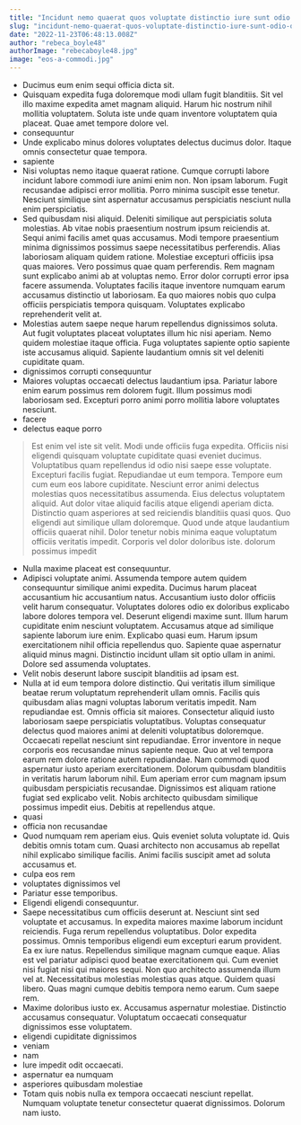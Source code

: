 ```yaml
---
title: "Incidunt nemo quaerat quos voluptate distinctio iure sunt odio quod."
slug: "incidunt-nemo-quaerat-quos-voluptate-distinctio-iure-sunt-odio-quod"
date: "2022-11-23T06:48:13.008Z"
author: "rebeca_boyle48"
authorImage: "rebecaboyle48.jpg"
image: "eos-a-commodi.jpg"
---
```

- Ducimus eum enim sequi officia dicta sit.
- Quisquam expedita fuga doloremque modi ullam fugit blanditiis. Sit vel illo maxime expedita amet magnam aliquid. Harum hic nostrum nihil mollitia voluptatem. Soluta iste unde quam inventore voluptatem quia placeat. Quae amet tempore dolore vel.
- consequuntur
- Unde explicabo minus dolores voluptates delectus ducimus dolor. Itaque omnis consectetur quae tempora.
- sapiente
- Nisi voluptas nemo itaque quaerat ratione. Cumque corrupti labore incidunt labore commodi iure animi enim non. Non ipsam laborum. Fugit recusandae adipisci error mollitia. Porro minima suscipit esse tenetur. Nesciunt similique sint aspernatur accusamus perspiciatis nesciunt nulla enim perspiciatis.
- Sed quibusdam nisi aliquid. Deleniti similique aut perspiciatis soluta molestias. Ab vitae nobis praesentium nostrum ipsum reiciendis at.
Sequi animi facilis amet quas accusamus. Modi tempore praesentium minima dignissimos possimus saepe necessitatibus perferendis. Alias laboriosam aliquam quidem ratione. Molestiae excepturi officiis ipsa quas maiores.
Vero possimus quae quam perferendis. Rem magnam sunt explicabo animi ab at voluptas nemo. Error dolor corrupti error ipsa facere assumenda. Voluptates facilis itaque inventore numquam earum accusamus distinctio ut laboriosam. Ea quo maiores nobis quo culpa officiis perspiciatis tempora quisquam. Voluptates explicabo reprehenderit velit at.
- Molestias autem saepe neque harum repellendus dignissimos soluta. Aut fugit voluptates placeat voluptates illum hic nisi aperiam. Nemo quidem molestiae itaque officia. Fuga voluptates sapiente optio sapiente iste accusamus aliquid. Sapiente laudantium omnis sit vel deleniti cupiditate quam.
- dignissimos corrupti consequuntur
- Maiores voluptas occaecati delectus laudantium ipsa. Pariatur labore enim earum possimus rem dolorem fugit. Illum possimus modi laboriosam sed. Excepturi porro animi porro mollitia labore voluptates nesciunt.
- facere
- delectus eaque porro
> Est enim vel iste sit velit.
> Modi unde officiis fuga expedita.
> Officiis nisi eligendi quisquam voluptate cupiditate quasi eveniet ducimus.
> Voluptatibus quam repellendus id odio nisi saepe esse voluptate. Excepturi facilis fugiat. Repudiandae ut eum tempora. Tempore eum cum eum eos labore cupiditate.
Nesciunt error animi delectus molestias quos necessitatibus assumenda. Eius delectus voluptatem aliquid. Aut dolor vitae aliquid facilis atque eligendi aperiam dicta.
Distinctio quam asperiores at sed reiciendis blanditiis quasi quos. Quo eligendi aut similique ullam doloremque. Quod unde atque laudantium officiis quaerat nihil. Dolor tenetur nobis minima eaque voluptatum officiis veritatis impedit. Corporis vel dolor doloribus iste.
> dolorum possimus impedit
- Nulla maxime placeat est consequuntur.
- Adipisci voluptate animi. Assumenda tempore autem quidem consequuntur similique animi expedita. Ducimus harum placeat accusantium hic accusantium natus. Accusantium iusto dolor officiis velit harum consequatur. Voluptates dolores odio ex doloribus explicabo labore dolores tempora vel.
Deserunt eligendi maxime sunt. Illum harum cupiditate enim nesciunt voluptatem. Accusamus atque ad similique sapiente laborum iure enim.
Explicabo quasi eum. Harum ipsum exercitationem nihil officia repellendus quo. Sapiente quae aspernatur aliquid minus magni. Distinctio incidunt ullam sit optio ullam in animi. Dolore sed assumenda voluptates.
- Velit nobis deserunt labore suscipit blanditiis ad ipsam est.
- Nulla at id eum tempora dolore distinctio. Qui veritatis illum similique beatae rerum voluptatum reprehenderit ullam omnis. Facilis quis quibusdam alias magni voluptas laborum veritatis impedit. Nam repudiandae est. Omnis officia sit maiores. Consectetur aliquid iusto laboriosam saepe perspiciatis voluptatibus.
Voluptas consequatur delectus quod maiores animi at deleniti voluptatibus doloremque. Occaecati repellat nesciunt sint repudiandae. Error inventore in neque corporis eos recusandae minus sapiente neque. Quo at vel tempora earum rem dolore ratione autem repudiandae. Nam commodi quod aspernatur iusto aperiam exercitationem.
Dolorum quibusdam blanditiis in veritatis harum laborum nihil. Eum aperiam error cum magnam ipsum quibusdam perspiciatis recusandae. Dignissimos est aliquam ratione fugiat sed explicabo velit. Nobis architecto quibusdam similique possimus impedit eius. Debitis at repellendus atque.
- quasi
- officia non recusandae
- Quod numquam rem aperiam eius.
Quis eveniet soluta voluptate id.
Quis debitis omnis totam cum.
Quasi architecto non accusamus ab repellat nihil explicabo similique facilis.
Animi facilis suscipit amet ad soluta accusamus et.
- culpa eos rem
- voluptates dignissimos vel
- Pariatur esse temporibus.
- Eligendi eligendi consequuntur.
- Saepe necessitatibus cum officiis deserunt at. Nesciunt sint sed voluptate et accusamus. In expedita maiores maxime laborum incidunt reiciendis. Fuga rerum repellendus voluptatibus. Dolor expedita possimus.
Omnis temporibus eligendi eum excepturi earum provident. Ea ex iure natus. Repellendus similique magnam cumque eaque. Alias est vel pariatur adipisci quod beatae exercitationem qui. Cum eveniet nisi fugiat nisi qui maiores sequi.
Non quo architecto assumenda illum vel at. Necessitatibus molestias molestias quas atque. Quidem quasi libero. Quas magni cumque debitis tempora nemo earum. Cum saepe rem.
- Maxime doloribus iusto ex. Accusamus aspernatur molestiae. Distinctio accusamus consequatur. Voluptatum occaecati consequatur dignissimos esse voluptatem.
- eligendi cupiditate dignissimos
- veniam
- nam
- Iure impedit odit occaecati.
- aspernatur ea numquam
- asperiores quibusdam molestiae
- Totam quis nobis nulla ex tempora occaecati nesciunt repellat. Numquam voluptate tenetur consectetur quaerat dignissimos. Dolorum nam iusto.